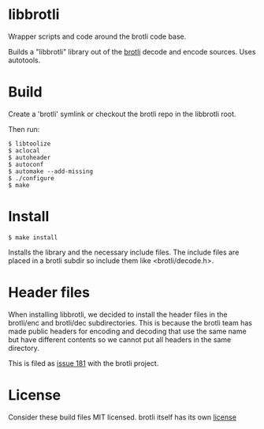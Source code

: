 # libbrotli

Wrapper scripts and code around the brotli code base.

Builds a "libbrotli" library out of the
[brotli](https://github.com/google/brotli) decode and encode sources. Uses
autotools.

# Build

Create a 'brotli' symlink or checkout the brotli repo in the libbrotli root.

Then run:

    $ libtoolize
    $ aclocal
    $ autoheader
    $ autoconf
    $ automake --add-missing
    $ ./configure
    $ make

# Install

    $ make install

Installs the library and the necessary include files. The include files are
placed in a brotli subdir so include them like &lt;brotli/decode.h&gt;.

# Header files

When installing libbrotli, we decided to install the header files in the
brotli/enc and brotli/dec subdirectories. This is because the brotli team has
made public headers for encoding and decoding that use the same name but have
different contents so we cannot put all headers in the same directory.

This is filed as [issue 181](https://github.com/google/brotli/issues/181) with
the brotli project.


# License

Consider these build files MIT licensed. brotli itself has its own
[license](https://github.com/google/brotli/blob/master/LICENSE)
